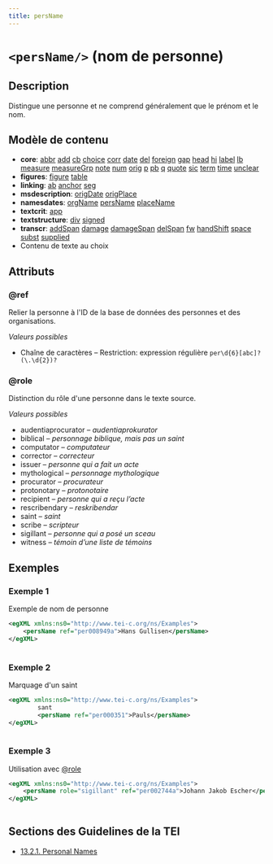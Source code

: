 ```yaml
---
title: persName
---
```




# `<persName/>` (nom de personne)

## Description

Distingue une personne et ne comprend généralement que le prénom et le nom. 

## Modèle de contenu

- **core**: [abbr](abbr.md) [add](add.md) [cb](cb.md) [choice](choice.md) [corr](corr.md) [date](date.md) [del](del.md) [foreign](foreign.md) [gap](gap.md) [head](head.md) [hi](hi.md) [label](label.md) [lb](lb.md) [measure](measure.md) [measureGrp](measureGrp.md) [note](note.md) [num](num.md) [orig](orig.md) [p](p.md) [pb](pb.md) [q](q.md) [quote](quote.md) [sic](sic.md) [term](term.md) [time](time.md) [unclear](unclear.md)
- **figures**: [figure](figure.md) [table](table.md)
- **linking**: [ab](ab.md) [anchor](anchor.md) [seg](seg.md)
- **msdescription**: [origDate](origDate.md) [origPlace](origPlace.md)
- **namesdates**: [orgName](orgName.md) [persName](persName.md) [placeName](placeName.md)
- **textcrit**: [app](app.md)
- **textstructure**: [div](div.md) [signed](signed.md)
- **transcr**: [addSpan](addSpan.md) [damage](damage.md) [damageSpan](damageSpan.md) [delSpan](delSpan.md) [fw](fw.md) [handShift](handShift.md) [space](space.md) [subst](subst.md) [supplied](supplied.md)
- Contenu de texte au choix

## Attributs

### @ref

Relier la personne à l'ID de la base de données des personnes et des organisations. 

*Valeurs possibles*

- Chaîne de caractères – Restriction: expression régulière `per\d{6}[abc]?(\.\d{2})?`

### @role

Distinction du rôle d'une personne dans le texte source. 

*Valeurs possibles*

- audentiaprocurator – *audentiaprokurator*
- biblical – *personnage biblique, mais pas un saint*
- computator – *computateur*
- corrector – *correcteur*
- issuer – *personne qui a fait un acte*
- mythological – *personnage mythologique*
- procurator – *procurateur*
- protonotary – *protonotaire*
- recipient – *personne qui a reçu l’acte*
- rescribendary – *reskribendar*
- saint – *saint*
- scribe – *scripteur*
- sigillant – *personne qui a posé un sceau*
- witness – *témoin d’une liste de témoins*

## Exemples

### Exemple 1

Exemple de nom de personne

```xml
<egXML xmlns:ns0="http://www.tei-c.org/ns/Examples">
    <persName ref="per008949a">Hans Gullisen</persName>
</egXML>
               
```

### Exemple 2

Marquage d'un saint

```xml
<egXML xmlns:ns0="http://www.tei-c.org/ns/Examples">
        sant
        <persName ref="per000351">Pauls</persName>
</egXML>
               
```

### Exemple 3

Utilisation avec [@role](#role)

```xml
<egXML xmlns:ns0="http://www.tei-c.org/ns/Examples">
    <persName role="sigillant" ref="per002744a">Johann Jakob Escher</persName>
</egXML>
               
```

## Sections des Guidelines de la TEI

- [13.2.1. Personal Names](https://www.tei-c.org/release/doc/tei-p5-doc/en/html/ND.html#NDPER)